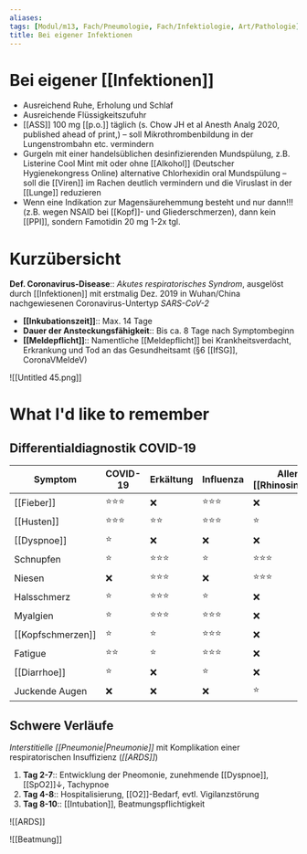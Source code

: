 ```yaml
---
aliases: 
tags: [Modul/m13, Fach/Pneumologie, Fach/Infektiologie, Art/Pathologie]
title: Bei eigener Infektionen
---
```

# Bei eigener [[Infektionen]]

- Ausreichend Ruhe, Erholung und Schlaf
- Ausreichende Flüssigkeitszufuhr
- [[ASS]] 100 mg [[p.o.]] täglich (s. Chow JH et al Anesth Analg 2020, published ahead of print,) – soll Mikrothrombenbildung in der Lungenstrombahn etc. vermindern
- Gurgeln mit einer handelsüblichen desinfizierenden Mundspülung, z.B. Listerine Cool Mint mit oder ohne [[Alkohol]] (Deutscher Hygienekongress Online) alternative Chlorhexidin oral Mundspülung – soll die [[Viren]] im Rachen deutlich vermindern und die Viruslast in der [[Lunge]] reduzieren
- Wenn eine Indikation zur Magensäurehemmung besteht und nur dann!!! (z.B. wegen NSAID bei [[Kopf]]- und Gliederschmerzen), dann kein [[PPI]], sondern Famotidin 20 mg 1-2x tgl.

# Kurzübersicht

**Def. Coronavirus-Disease**:: *Akutes respiratorisches Syndrom*, ausgelöst durch [[Infektionen]] mit erstmalig Dez. 2019 in Wuhan/China nachgewiesenen Coronavirus-Untertyp *SARS-CoV-2*

- **[[Inkubationszeit]]**:: Max. 14 Tage
- **Dauer der Ansteckungsfähigkeit**:: Bis ca. 8 Tage nach Symptombeginn
- **[[Meldepflicht]]**:: Namentliche [[Meldepflicht]] bei Krankheitsverdacht, Erkrankung und Tod an das Gesundheitsamt (§6 [[IfSG]], CoronaVMeldeV)

![[Untitled 45.png]]

# What I'd like to remember

## Differentialdiagnostik COVID-19

﻿Symptom|COVID-19|Erkältung|Influenza|Allerg. [[Rhinosinusitis]]
-|-|-|-|-|
[[Fieber]]|⭐⭐⭐|❌|⭐⭐⭐|❌
[[Husten]]|⭐⭐⭐|⭐⭐|⭐⭐⭐|⭐
[[Dyspnoe]]|⭐|❌|❌|❌
Schnupfen|⭐|⭐⭐⭐|⭐|⭐⭐⭐
Niesen|❌|⭐⭐⭐|❌|⭐⭐⭐
Halsschmerz|⭐|⭐⭐⭐|⭐|❌
Myalgien|⭐|⭐⭐⭐|⭐⭐⭐|❌
[[Kopfschmerzen]]|⭐|⭐|⭐⭐⭐|❌
Fatigue|⭐⭐|⭐|⭐⭐⭐|❌
[[Diarrhoe]]|⭐|❌|⭐|❌
Juckende Augen|❌|❌|❌|⭐

## Schwere Verläufe

*Interstitielle [[Pneumonie|Pneumonie]]* mit Komplikation einer respiratorischen Insuffizienz (*[[ARDS]]*)

1. **Tag 2-7**:: Entwicklung der Pneomonie, zunehmende [[Dyspnoe]], [[SpO2]]↓, Tachypnoe
2. **Tag 4-8**:: Hospitalisierung, [[O2]]-Bedarf, evtl. Vigilanzstörung
3. **Tag 8-10**:: [[Intubation]], Beatmungspflichtigkeit

![[ARDS]]

![[Beatmung]]
